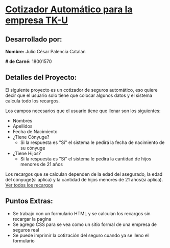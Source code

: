 # [Cotizador Automático para la empresa TK-U](https://juliopalencia.github.io/cotizador-tku/)
## Desarrollado por:

**Nombre:** Julio César Palencia Catalán

**# de Carné:** 18001570


## Detalles del Proyecto:

El siguiente proyecto es un cotizador de seguros automático, eso quiere decir que el usuario solo tiene que colocar algunos datos y el sistema calcula todo los recargos.

Los campos necesarios que el usuario tiene que llenar son los siguientes:

- Nombres
- Apellidos
- Fecha de Nacimiento
- ¿Tiene Cónyuge?
	- Si la respuesta es "Si" el sistema le pedirá la fecha de nacimiento de su cónyuge
- ¿Tiene Hijos?
	- Si la respuesta es "Si" el sistema le pedirá la cantidad de hijos menores de 21 años

Los recargos que se calculan dependen de la edad del asegurado, la edad del cónyuge(si aplica) y la cantidad de hijos menores de 21 años(si aplica). [Ver todos los recargos](https://github.com/isabelgg22/proyecto#requisitos)

## Puntos Extras:

- Se trabajo con un formulario HTML y se calculan los recargos sin recargar la pagina
- Se agrego CSS para se vea como un sitio formal de una empresa de seguros real
- Se puede imprimir la cotización del seguro cuando ya se lleno el formulario